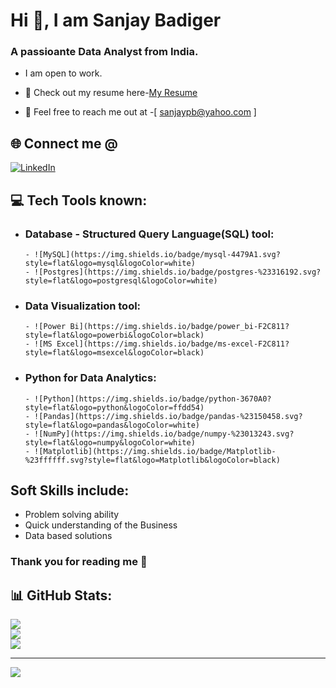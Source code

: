# Hi 👋, I am Sanjay Badiger

### A passioante Data Analyst from India.


* I am open to work.
  
* 📑 Check out my resume here-[My Resume](https://drive.google.com/file/d/1nDRSgo6uSDDxwaVu6-4Dje0N4YCpH4Ix/view?usp=drive_link)
  
* 📧 Feel free to reach me out at -[ sanjaypb@yahoo.com ]

## 🌐 Connect me @
[![LinkedIn](https://img.shields.io/badge/LinkedIn-%230077B5.svg?logo=linkedin&logoColor=white)](https://linkedin.com/in/sanjay-badiger) 

## 💻 Tech Tools known:
* ### Database - Structured Query Language(SQL) tool:
      - ![MySQL](https://img.shields.io/badge/mysql-4479A1.svg?style=flat&logo=mysql&logoColor=white)
      - ![Postgres](https://img.shields.io/badge/postgres-%23316192.svg?style=flat&logo=postgresql&logoColor=white)
* ### Data Visualization tool:
      - ![Power Bi](https://img.shields.io/badge/power_bi-F2C811?style=flat&logo=powerbi&logoColor=black)
      - ![MS Excel](https://img.shields.io/badge/ms-excel-F2C811?style=flat&logo=msexcel&logoColor=black)
* ### Python for Data Analytics:
      - ![Python](https://img.shields.io/badge/python-3670A0?style=flat&logo=python&logoColor=ffdd54)
      - ![Pandas](https://img.shields.io/badge/pandas-%23150458.svg?style=flat&logo=pandas&logoColor=white)
      - ![NumPy](https://img.shields.io/badge/numpy-%23013243.svg?style=flat&logo=numpy&logoColor=white)
      - ![Matplotlib](https://img.shields.io/badge/Matplotlib-%23ffffff.svg?style=flat&logo=Matplotlib&logoColor=black)

## Soft Skills include:
* Problem solving ability
* Quick understanding of the Business
* Data based solutions


### Thank you for reading me 🙂



## 📊 GitHub Stats:
![](https://github-readme-stats.vercel.app/api?username=SanjayPB-theDataAnalyst&theme=default_repocard&hide_border=true&include_all_commits=false&count_private=false)<br/>
![](https://github-readme-streak-stats.herokuapp.com/?user=SanjayPB-theDataAnalyst&theme=default_repocard&hide_border=true)<br/>
![](https://github-readme-stats.vercel.app/api/top-langs/?username=SanjayPB-theDataAnalyst&theme=default_repocard&hide_border=true&include_all_commits=false&count_private=false&layout=compact)

---
[![](https://visitcount.itsvg.in/api?id=SanjayPB-theDataAnalyst&icon=0&color=1)](https://visitcount.itsvg.in)

<!-- Proudly created with GPRM ( https://gprm.itsvg.in ) -->

